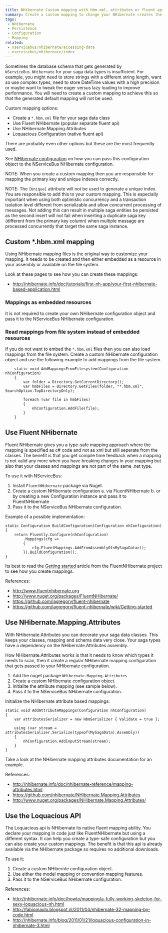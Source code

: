 ```yaml
---
title: NHibernate Custom mapping with hbm.xml, attributes or fluent api
summary: Create a custom mapping to change your NHibernate creates the database schema using different techniques.
tags:
 - NHibernate
 - Persistence
 - Configuration
 - Mapping
related:
 - nservicebus/nhibernate/accessing-data
 - nservicebus/nhibernate/index
---
```



Sometimes the database schema that gets generated by `NServiceBus.NHibernate` for your saga data types is insufficient. For example, you might need to store strings with a different string length, want so use complex types, need to store DateTime values with a high precision or maybe want to tweak the eager versus lazy loading to improve performance. You will need to create a custom mapping to achieve this so that the generated default mapping will not be used.

Custom mapping options:

* Create a `*.hbm.xml` file for your saga data class
* Use Fluent NHibernate (popular separate fluent api)
* Use NHibernate.Mapping.Attributes
* Loquacious Configuration (native fluent api)

There are probably even other options but these are the most frequently used.

See [NHibernate configuration](configuration) on how you can pass this configuration object to the NServiceBus NHibernate configuration.

NOTE: When you create a custom mapping then you are responsible for mapping the primary key and unique indexes correctly.


NOTE: The `[Unique]` attribute will not be used to generate a unique index. You are responsible to add this to your custom mapping. This is especially important when using both optimistic concurrency and a transaction isolation level different from serializable and allow concurrent processing of messages. Not adding this can result in multiple saga entities be persisted as the second insert will not fail when inserting a duplicate saga key (different from the primary key column) when multiple message  are processed concurrently that target the same saga instance.


## Custom *.hbm.xml mapping

Using NHibernate mapping files is the original way to customize your mapping. It needs to be created and then either embedded as a resource in your assembly or available on the file system.

Look at these pages to see how you can create these mappings:

* http://nhibernate.info/doc/tutorials/first-nh-app/your-first-nhibernate-based-application.html


### Mappings as embedded resources

It is not required to create your own NHibernate configuration object and pass it to the NServiceBus NHibernate configuration.


### Read mappings from file system instead of embedded resources

If you do not want to embed the `*.hbm.xml` files then you can also load mappings from the file system. Create a custom NHibernate configuration object and use the following example to add mappings from the file system.

```
    static void AddMappingsFromFilesystem(Configuration nhConfiguration)
    {
    	var folder = Directory.GetCurrentDirectory();
        var hmbFiles = Directory.GetFiles(folder, "*.hbm.xml", SearchOption.TopDirectoryOnly);
        
        foreach (var file in hmbFiles)
        {
            nhConfiguration.AddFile(file);
        }
    }
```


## Use Fluent NHibernate

Fluent NHibernate gives you a type-safe mapping approach where the mapping is specified as c# code and not as xml but still seperate from the classes. The benefit is that you get compile time feedback when a mapping is not valid any more when you have breaking changes in your mapping but also that your classes and mappings are not part of the same .net type.

To use it with NServiceBus:

1. Install `FluentNHibernate` package via Nuget.
2. Create a custom NHibernate configuration
a. via FluentNHibernate
b. or by creating a new Configuration instance and pass it to FluentNHibernate
3. Pass it to the NServiceBus NHibernate configuration.


Example of a possible implementation:

```
static Configuration BuildConfiguration(Configuration nhConfiguration)
{
	return Fluently.Configure(nhConfiguration)
	    .Mappings(cfg =>
	    {
	        cfg.FluentMappings.AddFromAssemblyOf<MySagaData>();
	    }).BuildConfiguration();
}
```

Its best to read the [Getting started](https://github.com/jagregory/fluent-nhibernate/wiki/Getting-started) article from the FluentNHibernate project to see how you create mappings.


References:

* http://www.fluentnhibernate.org
* http://www.nuget.org/packages/FluentNHibernate/
* https://github.com/jagregory/fluent-nhibernate
* https://github.com/jagregory/fluent-nhibernate/wiki/Getting-started


## Use NHibernate.Mapping.Attributes

With NHibernate.Attributes you can decorate your saga data classes. This keeps your classes, mapping and schema data very close. Your saga types have a dependency on the NHibernate.Attributes assembly.

How NHibernate.Attributes works is that it needs to know which types it needs to scan, then it create a regular NHibernate mapping configuration that gets passed to your NHibernate configuration.

1. Add the nuget package `NHibernate.Mapping.Attributes`
2. Create a custom NHibernate configuration object.
3. Initialite the attribute mapping (see sample below).
4. Pass it to the NServiceBus NHibernate configuration.


Initialize the NHibernate attribute based mappings:

```
static void AddAttributeMappings(Configuration nhConfiguration)
{
	var attributesSerializer = new HbmSerializer { Validate = true };

	using (var stream = attributesSerializer.Serialize(typeof(MySagaData).Assembly))
	{
	    nhConfiguration.AddInputStream(stream);
	}
}
```

Take a look at the NHibernate mapping attributes documentation for an example.


References:
* http://nhibernate.info/doc/nhibernate-reference/mapping-attributes.html
* https://github.com/nhibernate/NHibernate.Mapping.Attributes
* http://www.nuget.org/packages/NHibernate.Mapping.Attributes/


## Use the Loquacious API

The Loquacious api is NHibernate its native fluent mapping ability. You declare your mapping in code just like FluentNHibernate but using a different syntax. It can help you create a type-safe configuration but you can also create your custom mappings. The benefit is that this api is already available via the NHibernate package so requires no additional downloads.

To use it:

1. Create a custom NHibernte configuration object.
2. Use either the model mapping or convention mapping features.
3. Pass it to the NServiceBus NHibernate configuration.



References:

* http://nhibernate.info/doc/howto/mapping/a-fully-working-skeleton-for-sexy-loquacious-nh.html
* http://fabiomaulo.blogspot.nl/2011/04/nhibernate-32-mapping-by-code.html
* http://nhibernate.info/blog/2011/01/21/loquacious-configuration-in-nhibernate-3.html


